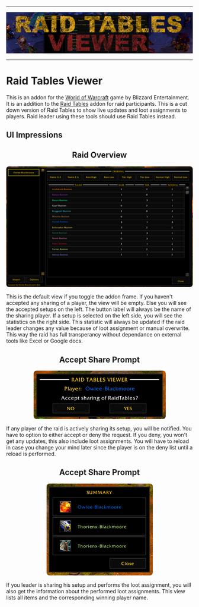 
---

![RaidTablesViewerBanner](./img/RaidTablesViewerBanner.png)

---

# Raid Tables Viewer
This is an addon for the [World of Warcraft](www.worldofwarcraft.com) game by Blizzard Entertainment. It is an addition to the [Raid Tables](https://github.com/TumbleOwlee/raid-tables) addon for raid participants. This is a cut down version of Raid Tables to show live updates and loot assignments to players. Raid leader using these tools should use Raid Tables instead. 

## UI Impressions

<p align="center">
    <h2 align="center">Raid Overview</h2>
    <p align="center">
        <img src="./img/Overview.png" style="border-radius: 8px">
    </p>
</p>

This is the default view if you toggle the addon frame. If you haven't accepted any sharing of a player, the view will be empty. Else you will see the accepted setups on the left. The button label will always be the name of the sharing player. If a setup is selected on the left side, you will see the statistics on the right side. This statistic will always be updated if the raid leader changes any value because of loot assignment or manual overwrite. This way the raid has full transperancy without dependance on external tools like Excel or Google docs.

<p align="center">
    <h2 align="center">Accept Share Prompt</h2>
    <p align="center">
        <img src="./img/AcceptSharing.png" style="border-radius: 8px">
    </p>
</p>

If any player of the raid is actively sharing its setup, you will be notified. You have to option to either accept or deny the request. If you deny, you won't get any updates, this also include loot assignments. You will have to reload in case you change your mind later since the player is on the deny list until a reload is performed.

<p align="center">
    <h2 align="center">Accept Share Prompt</h2>
    <p align="center">
        <img src="./img/Summary.png" style="border-radius: 8px">
    </p>
</p>

If you leader is sharing his setup and performs the loot assignment, you will also get the information about the performed loot assignments. This view lists all items and the corresponding winning player name.
